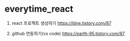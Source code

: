 # everytime_react

1. react 프로젝트 생성하기
https://ldne.tistory.com/87

2. github 연동하기(vs code)
https://earth-95.tistory.com/87
